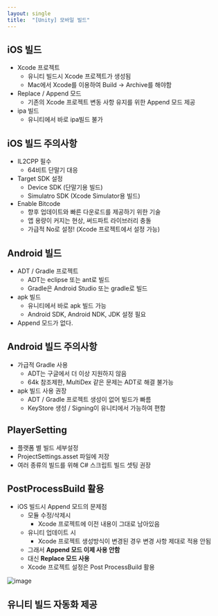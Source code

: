 ```yaml
---
layout: single
title:  "[Unity] 모바일 빌드"
---
```


## iOS 빌드
- Xcode 프로젝트
    - 유니티 빌드시 Xcode 프로젝트가 생성됨
    - Mac에서 Xcode를 이용하여 Build -> Archive를 해야함
- Replace / Append 모드
    - 기존의 Xcode 프로젝트 변동 사항 유지를 위한 Append 모드 제공
- ipa 빌드
    - 유니티에서 바로 ipa빌드 불가


## iOS 빌드 주의사항
- IL2CPP 필수
    - 64비트 단말기 대응
- Target SDK 설정
    - Device SDK (단말기용 빌드)
    - Simulatro SDK (Xcode Simulator용 빌드)
- Enable Bitcode
    - 향후 업데이트와 빠른 다운로드를 제공하기 위한 기술
    - 앱 용량이 커지는 현상, 써드파트 라이브러리 충돌
    - 가급적 No로 설정! (Xcode 프로젝트에서 설정 가능)


## Android 빌드
- ADT / Gradle 프로젝트
    - ADT는 eclipse 또는 ant로 빌드
    - Gradle은 Android Studio 또는 gradle로 빌드
- apk 빌드
    - 유니티에서 바로 apk 빌드 가능
    - Android SDK, Android NDK, JDK 설정 필요
- Append 모드가 없다.


## Android 빌드 주의사항
- 가급적 Gradle 사용
    - ADT는 구글에서 더 이상 지원하지 않음
    - 64k 참조제한, MultiDex 같은 문제는 ADT로 해결 불가능
- apk 빌드 사용 권장
    - ADT / Gradle 프로젝트 생성이 없어 빌드가 빠름
    - KeyStore 생성 / Signing이 유니티에서 가능하여 편함


## PlayerSetting
- 플랫폼 별 빌드 세부설정
- ProjectSettings.asset 파일에 저장
- 여러 종류의 빌드를 위해 C# 스크립트 빌드 셋팅 권장


## PostProcessBuild 활용
- iOS 빌드시 Append 모드의 문제점
    - 모듈 수정/삭제시
        - Xcode 프로젝트에 이전 내용이 그대로 남아있음
    - 유니티 업데이트 시
        - Xcode 프로젝트 생성방식이 변경된 경우 변경 사항 제대로 적용 안됨
    - 그래서 **Append 모드 이제 사용 안함**
    - 대신 **Replace 모드 사용**
    - Xcode 프로젝트 설정은 Post ProcessBuild 활용

![image](https://github.com/GyeongyeonAn/CodingTest/assets/55589616/f4a3c25a-11a5-4bfd-a770-a9a86b133c99)


## 유니티 빌드 자동화 제공

